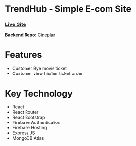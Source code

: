 # TrendHub - Simple E-com Site

### [Live Site](https://cineplan-319.web.app/)
**Backend Repo:** [Cineplan](https://github.com/marufhosen/cine-plan-server)
# Features

- Customer Bye movie ticket
- Customer view his/her ticket order

# Key Technology

- React
- React Router
- React Bootstrap
- Firebase Authentication
- Firebase Hosting
- Express JS
- MongoDB Atlas

